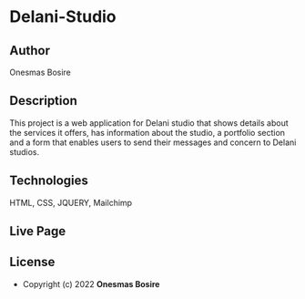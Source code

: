# Delani-Studio

## Author

Onesmas Bosire

## Description

This project is a web application for Delani studio that shows details about the services it offers, has information about the studio, a portfolio section and a form that enables users to send their messages and concern to Delani studios. 

## Technologies
HTML, CSS, JQUERY, Mailchimp


## Live Page 


## License
* Copyright (c) 2022 **Onesmas Bosire**
